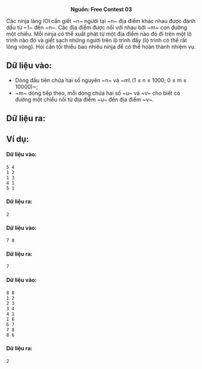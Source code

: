 **<center>Nguồn:  Free Contest 03</center>**

Các ninja làng IOI cần giết ~n~ người tại ~n~ địa điểm khác nhau được đánh dấu từ ~1~ đến ~n~. Các địa điểm được nối với nhau bởi ~m~ con đường một chiều. Mỗi ninja có thể xuất phát từ một địa điểm nào đó đi trên một lộ trình nào đó và giết sạch những người trên lộ trình đấy (lộ trình có thể rất lòng vòng). Hỏi cần tối thiểu bao nhiêu ninja để có thể hoàn thành nhiệm vụ.

## Dữ liệu vào:
- Dòng đầu tiên chứa hai số nguyên ~n~ và ~m\ (1 ≤ n ≤ 1000; 0 ≤ m ≤ 10000)~;
- ~m~ dòng tiếp theo, mỗi dòng chứa hai số ~u~ và ~v~ cho biết có đường một chiều nối từ địa điểm ~u~ đến địa điểm ~v~.

## Dữ liệu ra:

## Ví dụ:
#### Dữ liệu vào:
```
5 4
1 2
1 3
4 1
5 1
```

#### Dữ liệu ra:
```
2
```

#### Dữ liệu vào:
```
7 0
```

#### Dữ liệu ra:
```
7
```

#### Dữ liệu vào:
```
8 8
1 2
2 3
3 4
4 1
1 6
6 7
7 8
8 6
```

#### Dữ liệu ra:
```
2
```